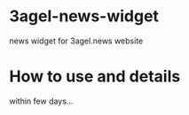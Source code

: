 # 3agel-news-widget
news widget for 3agel.news website

# How to use and details
within few days...
